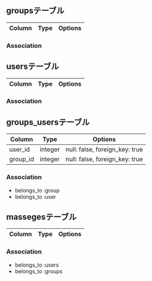 ## groupsテーブル
|Column|Type|Options|
|------|----|-------|

### Association

## usersテーブル
|Column|Type|Options|
|------|----|-------|

### Association

## groups_usersテーブル
|Column|Type|Options|
|------|----|-------|
|user_id|integer|null: false, foreign_key: true|
|group_id|integer|null: false, foreign_key: true|
<!-- 外部キー制約 -->
### Association
- belongs_to :group
- belongs_to :user


## massegesテーブル
|Column|Type|Options|
|------|----|-------|

### Association
- belongs_to :users
- belongs_to :groups
